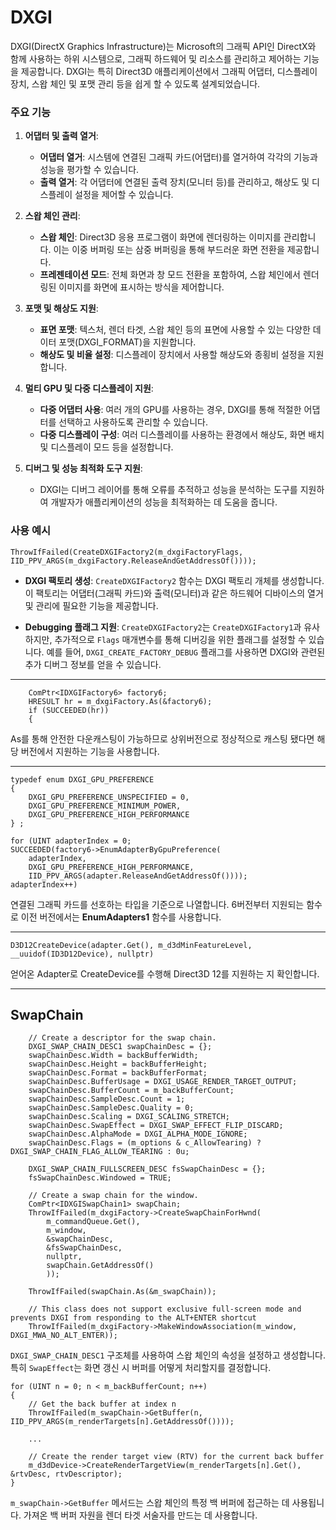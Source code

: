 

# DXGI

  

DXGI(DirectX Graphics Infrastructure)는 Microsoft의 그래픽 API인 DirectX와 함께 사용하는 하위 시스템으로, 그래픽 하드웨어 및 리소스를 관리하고 제어하는 기능을 제공합니다. DXGI는 특히 Direct3D 애플리케이션에서 그래픽 어댑터, 디스플레이 장치, 스왑 체인 및 포맷 관리 등을 쉽게 할 수 있도록 설계되었습니다.

  
### 주요 기능

1.  **어댑터 및 출력 열거**:
    
    -   **어댑터 열거**: 시스템에 연결된 그래픽 카드(어댑터)를 열거하여 각각의 기능과 성능을 평가할 수 있습니다.
    -   **출력 열거**: 각 어댑터에 연결된 출력 장치(모니터 등)를 관리하고, 해상도 및 디스플레이 설정을 제어할 수 있습니다.
2.  **스왑 체인 관리**:
    
    -   **스왑 체인**: Direct3D 응용 프로그램이 화면에 렌더링하는 이미지를 관리합니다. 이는 이중 버퍼링 또는 삼중 버퍼링을 통해 부드러운 화면 전환을 제공합니다.
    -   **프레젠테이션 모드**: 전체 화면과 창 모드 전환을 포함하여, 스왑 체인에서 렌더링된 이미지를 화면에 표시하는 방식을 제어합니다.
3.  **포맷 및 해상도 지원**:
    
    -   **표면 포맷**: 텍스처, 렌더 타겟, 스왑 체인 등의 표면에 사용할 수 있는 다양한 데이터 포맷(DXGI_FORMAT)을 지원합니다.
    -   **해상도 및 비율 설정**: 디스플레이 장치에서 사용할 해상도와 종횡비 설정을 지원합니다.
4.  **멀티 GPU 및 다중 디스플레이 지원**:
    
    -   **다중 어댑터 사용**: 여러 개의 GPU를 사용하는 경우, DXGI를 통해 적절한 어댑터를 선택하고 사용하도록 관리할 수 있습니다.
    -   **다중 디스플레이 구성**: 여러 디스플레이를 사용하는 환경에서 해상도, 화면 배치 및 디스플레이 모드 등을 설정합니다.
5.  **디버그 및 성능 최적화 도구 지원**:
    
    -   DXGI는 디버그 레이어를 통해 오류를 추적하고 성능을 분석하는 도구를 지원하여 개발자가 애플리케이션의 성능을 최적화하는 데 도움을 줍니다.

  
### 사용 예시

	ThrowIfFailed(CreateDXGIFactory2(m_dxgiFactoryFlags, IID_PPV_ARGS(m_dxgiFactory.ReleaseAndGetAddressOf())));
-   **DXGI 팩토리 생성**: `CreateDXGIFactory2` 함수는 DXGI 팩토리 개체를 생성합니다. 이 팩토리는 어댑터(그래픽 카드)와 출력(모니터)과 같은 하드웨어 디바이스의 열거 및 관리에 필요한 기능을 제공합니다.
    
-   **Debugging 플래그 지원**: `CreateDXGIFactory2`는 `CreateDXGIFactory1`과 유사하지만, 추가적으로 `Flags` 매개변수를 통해 디버깅을 위한 플래그를 설정할 수 있습니다. 예를 들어, `DXGI_CREATE_FACTORY_DEBUG` 플래그를 사용하면 DXGI와 관련된 추가 디버그 정보를 얻을 수 있습니다.

---

	    ComPtr<IDXGIFactory6> factory6;
	    HRESULT hr = m_dxgiFactory.As(&factory6);
	    if (SUCCEEDED(hr))
	    {
As를 통해 안전한 다운캐스팅이 가능하므로 상위버전으로 정상적으로 캐스팅 됐다면 해당 버전에서 지원하는 기능을 사용합니다.

---

	typedef enum DXGI_GPU_PREFERENCE 
	{ 
		DXGI_GPU_PREFERENCE_UNSPECIFIED = 0, 	
		DXGI_GPU_PREFERENCE_MINIMUM_POWER, 
		DXGI_GPU_PREFERENCE_HIGH_PERFORMANCE 
	} ;
	
	for (UINT adapterIndex = 0;
    SUCCEEDED(factory6->EnumAdapterByGpuPreference(
        adapterIndex,
        DXGI_GPU_PREFERENCE_HIGH_PERFORMANCE,
        IID_PPV_ARGS(adapter.ReleaseAndGetAddressOf())));
    adapterIndex++)
연결된 그래픽 카드를 선호하는 타입을 기준으로 나열합니다. 6버전부터 지원되는 함수로 이전 버전에서는 **EnumAdapters1** 함수를 사용합니다.

---

	D3D12CreateDevice(adapter.Get(), m_d3dMinFeatureLevel, __uuidof(ID3D12Device), nullptr)
얻어온 Adapter로 CreateDevice를 수행해 Direct3D 12를 지원하는 지 확인합니다.

---

## SwapChain

        // Create a descriptor for the swap chain.
        DXGI_SWAP_CHAIN_DESC1 swapChainDesc = {};
        swapChainDesc.Width = backBufferWidth;
        swapChainDesc.Height = backBufferHeight;
        swapChainDesc.Format = backBufferFormat;
        swapChainDesc.BufferUsage = DXGI_USAGE_RENDER_TARGET_OUTPUT;
        swapChainDesc.BufferCount = m_backBufferCount;
        swapChainDesc.SampleDesc.Count = 1;
        swapChainDesc.SampleDesc.Quality = 0;
        swapChainDesc.Scaling = DXGI_SCALING_STRETCH;
        swapChainDesc.SwapEffect = DXGI_SWAP_EFFECT_FLIP_DISCARD;
        swapChainDesc.AlphaMode = DXGI_ALPHA_MODE_IGNORE;
        swapChainDesc.Flags = (m_options & c_AllowTearing) ? DXGI_SWAP_CHAIN_FLAG_ALLOW_TEARING : 0u;

        DXGI_SWAP_CHAIN_FULLSCREEN_DESC fsSwapChainDesc = {};
        fsSwapChainDesc.Windowed = TRUE;

        // Create a swap chain for the window.
        ComPtr<IDXGISwapChain1> swapChain;
        ThrowIfFailed(m_dxgiFactory->CreateSwapChainForHwnd(
            m_commandQueue.Get(),
            m_window,
            &swapChainDesc,
            &fsSwapChainDesc,
            nullptr,
            swapChain.GetAddressOf()
            ));

        ThrowIfFailed(swapChain.As(&m_swapChain));

        // This class does not support exclusive full-screen mode and prevents DXGI from responding to the ALT+ENTER shortcut
        ThrowIfFailed(m_dxgiFactory->MakeWindowAssociation(m_window, DXGI_MWA_NO_ALT_ENTER));


`DXGI_SWAP_CHAIN_DESC1`  구조체를 사용하여 스왑 체인의 속성을 설정하고 생성합니다. 특히 `SwapEffect`는 화면 갱신 시 버퍼를 어떻게 처리할지를 결정합니다.

    for (UINT n = 0; n < m_backBufferCount; n++)
    {
        // Get the back buffer at index n
        ThrowIfFailed(m_swapChain->GetBuffer(n, IID_PPV_ARGS(m_renderTargets[n].GetAddressOf())));
        
        ...

        // Create the render target view (RTV) for the current back buffer
        m_d3dDevice->CreateRenderTargetView(m_renderTargets[n].Get(), &rtvDesc, rtvDescriptor);
    }

`m_swapChain->GetBuffer` 메서드는 스왑 체인의 특정 백 버퍼에 접근하는 데 사용됩니다. 
가져온 백 버퍼 자원을 렌더 타겟 서술자를 만드는 데 사용합니다.
